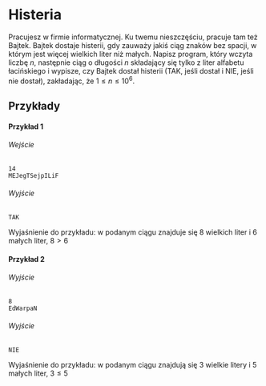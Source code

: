 # Histeria

Pracujesz w firmie informatycznej. Ku twemu nieszczęściu, pracuje tam też Bajtek. Bajtek dostaje histerii, gdy zauważy jakiś ciąg znaków bez spacji, w którym jest więcej wielkich liter niż małych. Napisz program, który wczyta liczbę $n$, następnie ciąg o długości $n$ składający się tylko z liter alfabetu łacińskiego i wypisze, czy Bajtek dostał histerii (TAK, jeśli dostał i NIE, jeśli nie dostał), zakładając, że $1 \leq n \leq 10^{6}$. 
 
## Przykłady


#### Przykład 1


###### Wejście

```
14
MEJegTSejpILiF
```

###### Wyjście

```
TAK
```
Wyjaśnienie do przykładu: w podanym ciągu znajduje się 8 wielkich liter i 6 małych liter, $8>6$

#### Przykład 2


###### Wyjście

 
```
8
EdWarpaN
```

###### Wyjście

```
NIE
```
Wyjaśnienie do przykładu: w podanym ciągu znajdują się 3 wielkie litery i 5 małych liter, $3 \leq 5$
